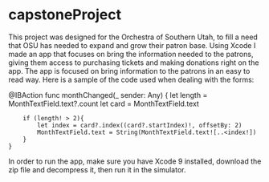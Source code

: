 # capstoneProject
This project was designed for the Orchestra of Southern Utah, to fill a need that OSU has needed to expand and grow their patron base. Using Xcode I made an app that focuses on bring the information needed to the patrons, giving them access to purchasing tickets and making donations right on the app. The app is focused on bring information to the patrons in an easy to read way.  Here is a sample of the code used when dealing with the forms:

@IBAction func monthChanged(_ sender: Any) {
        let length = MonthTextField.text?.count
        let card = MonthTextField.text
        
        if (length! > 2){
            let index = card?.index((card?.startIndex)!, offsetBy: 2)
            MonthTextField.text = String(MonthTextField.text![..<index!])
        }
    }
In order to run the app, make sure you have Xcode 9 installed, download the zip file and decompress it, then run it in the simulator.
